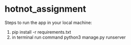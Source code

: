 # hotnot_assignment
Steps to run the app in your local machine:

1. pip install -r requirements.txt
2. in terminal run command python3 manage.py runserver
